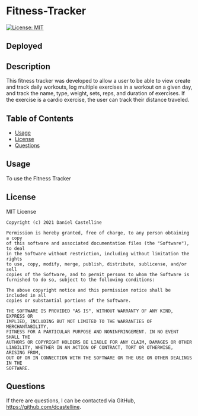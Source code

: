 # Fitness-Tracker
  [![License: MIT](https://img.shields.io/badge/License-MIT-yellow.svg)](https://opensource.org/licenses/MIT)
  
  ## Deployed
  

  ## Description
  This fitness tracker was developed to allow a user to be able to view create and track daily workouts, log multiple exercises in a workout on a given day, and track the name, type, weight, sets, reps, and duration of exercises. If the exercise is a cardio exercise, the user can track their distance traveled.


  ## Table of Contents
  - [Usage](#usage)
  - [License](#license)
  - [Questions](#questions)

  ## Usage
  To use the Fitness Tracker   

  ## License
  MIT License

    Copyright (c) 2021 Daniel Castelline
    
    Permission is hereby granted, free of charge, to any person obtaining a copy
    of this software and associated documentation files (the "Software"), to deal
    in the Software without restriction, including without limitation the rights
    to use, copy, modify, merge, publish, distribute, sublicense, and/or sell
    copies of the Software, and to permit persons to whom the Software is
    furnished to do so, subject to the following conditions:
    
    The above copyright notice and this permission notice shall be included in all
    copies or substantial portions of the Software.
    
    THE SOFTWARE IS PROVIDED "AS IS", WITHOUT WARRANTY OF ANY KIND, EXPRESS OR
    IMPLIED, INCLUDING BUT NOT LIMITED TO THE WARRANTIES OF MERCHANTABILITY,
    FITNESS FOR A PARTICULAR PURPOSE AND NONINFRINGEMENT. IN NO EVENT SHALL THE
    AUTHORS OR COPYRIGHT HOLDERS BE LIABLE FOR ANY CLAIM, DAMAGES OR OTHER
    LIABILITY, WHETHER IN AN ACTION OF CONTRACT, TORT OR OTHERWISE, ARISING FROM,
    OUT OF OR IN CONNECTION WITH THE SOFTWARE OR THE USE OR OTHER DEALINGS IN THE
    SOFTWARE.

  ## Questions
  If there are questions, I can be contacted via GitHub, https://github.com/dcastelline.
